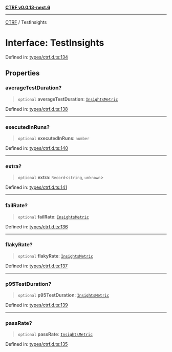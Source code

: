 [**CTRF v0.0.13-next.6**](../README.md)

***

[CTRF](../README.md) / TestInsights

# Interface: TestInsights

Defined in: [types/ctrf.d.ts:134](https://github.com/ctrf-io/ctrf-core-js/blob/main/types/ctrf.d.ts#L134)

## Properties

### averageTestDuration?

> `optional` **averageTestDuration**: [`InsightsMetric`](InsightsMetric.md)

Defined in: [types/ctrf.d.ts:138](https://github.com/ctrf-io/ctrf-core-js/blob/main/types/ctrf.d.ts#L138)

***

### executedInRuns?

> `optional` **executedInRuns**: `number`

Defined in: [types/ctrf.d.ts:140](https://github.com/ctrf-io/ctrf-core-js/blob/main/types/ctrf.d.ts#L140)

***

### extra?

> `optional` **extra**: `Record`\<`string`, `unknown`\>

Defined in: [types/ctrf.d.ts:141](https://github.com/ctrf-io/ctrf-core-js/blob/main/types/ctrf.d.ts#L141)

***

### failRate?

> `optional` **failRate**: [`InsightsMetric`](InsightsMetric.md)

Defined in: [types/ctrf.d.ts:136](https://github.com/ctrf-io/ctrf-core-js/blob/main/types/ctrf.d.ts#L136)

***

### flakyRate?

> `optional` **flakyRate**: [`InsightsMetric`](InsightsMetric.md)

Defined in: [types/ctrf.d.ts:137](https://github.com/ctrf-io/ctrf-core-js/blob/main/types/ctrf.d.ts#L137)

***

### p95TestDuration?

> `optional` **p95TestDuration**: [`InsightsMetric`](InsightsMetric.md)

Defined in: [types/ctrf.d.ts:139](https://github.com/ctrf-io/ctrf-core-js/blob/main/types/ctrf.d.ts#L139)

***

### passRate?

> `optional` **passRate**: [`InsightsMetric`](InsightsMetric.md)

Defined in: [types/ctrf.d.ts:135](https://github.com/ctrf-io/ctrf-core-js/blob/main/types/ctrf.d.ts#L135)
